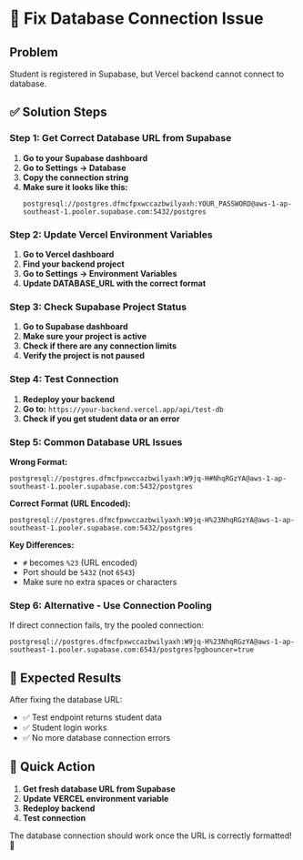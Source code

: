 # 🔧 Fix Database Connection Issue

## Problem
Student is registered in Supabase, but Vercel backend cannot connect to database.

## ✅ Solution Steps

### Step 1: Get Correct Database URL from Supabase
1. **Go to your Supabase dashboard**
2. **Go to Settings → Database**
3. **Copy the connection string**
4. **Make sure it looks like this:**
   ```
   postgresql://postgres.dfmcfpxwccazbwilyaxh:YOUR_PASSWORD@aws-1-ap-southeast-1.pooler.supabase.com:5432/postgres
   ```

### Step 2: Update Vercel Environment Variables
1. **Go to Vercel dashboard**
2. **Find your backend project**
3. **Go to Settings → Environment Variables**
4. **Update DATABASE_URL with the correct format**

### Step 3: Check Supabase Project Status
1. **Go to Supabase dashboard**
2. **Make sure your project is active**
3. **Check if there are any connection limits**
4. **Verify the project is not paused**

### Step 4: Test Connection
1. **Redeploy your backend**
2. **Go to:** `https://your-backend.vercel.app/api/test-db`
3. **Check if you get student data or an error**

### Step 5: Common Database URL Issues

**Wrong Format:**
```
postgresql://postgres.dfmcfpxwccazbwilyaxh:W9jq-H#NhqRGzYA@aws-1-ap-southeast-1.pooler.supabase.com:5432/postgres
```

**Correct Format (URL Encoded):**
```
postgresql://postgres.dfmcfpxwccazbwilyaxh:W9jq-H%23NhqRGzYA@aws-1-ap-southeast-1.pooler.supabase.com:5432/postgres
```

**Key Differences:**
- `#` becomes `%23` (URL encoded)
- Port should be `5432` (not `6543`)
- Make sure no extra spaces or characters

### Step 6: Alternative - Use Connection Pooling
If direct connection fails, try the pooled connection:
```
postgresql://postgres.dfmcfpxwccazbwilyaxh:W9jq-H%23NhqRGzYA@aws-1-ap-southeast-1.pooler.supabase.com:6543/postgres?pgbouncer=true
```

## 🎯 Expected Results
After fixing the database URL:
- ✅ Test endpoint returns student data
- ✅ Student login works
- ✅ No more database connection errors

## 🚀 Quick Action
1. **Get fresh database URL from Supabase**
2. **Update VERCEL environment variable**
3. **Redeploy backend**
4. **Test connection**

The database connection should work once the URL is correctly formatted! 🎯
